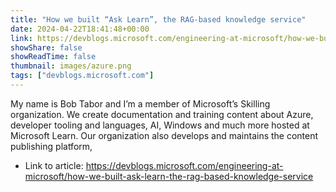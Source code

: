 ```yaml
---
title: "How we built “Ask Learn”, the RAG-based knowledge service"
date: 2024-04-22T18:41:48+00:00
link: https://devblogs.microsoft.com/engineering-at-microsoft/how-we-built-ask-learn-the-rag-based-knowledge-service
showShare: false
showReadTime: false
thumbnail: images/azure.png
tags: ["devblogs.microsoft.com"]
---
```

My name is Bob Tabor and I’m a member of Microsoft’s Skilling organization. We create documentation and training content about Azure, developer tooling and languages, AI, Windows and much more hosted at Microsoft Learn. Our organization also develops and maintains the content publishing platform,

- Link to article: https://devblogs.microsoft.com/engineering-at-microsoft/how-we-built-ask-learn-the-rag-based-knowledge-service